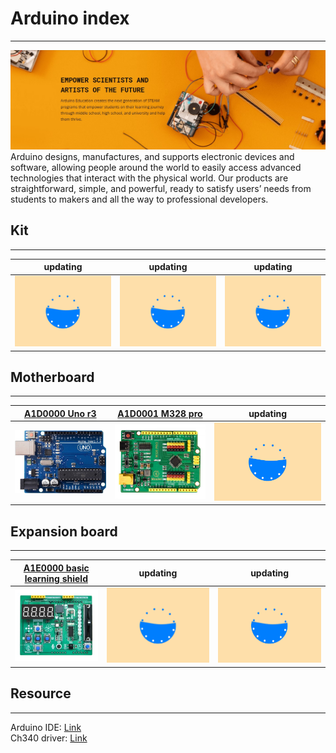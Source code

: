 # Arduino index
---------------
![Img](../../_static/arduino/arduino_index/1img.jpg) 
Arduino designs, manufactures, and supports electronic devices and software, allowing people around the world to easily access advanced technologies that interact with the physical world. Our products are straightforward, simple, and powerful, ready to satisfy users’ needs from students to makers and all the way to professional developers.  

## Kit            
------
| updating | updating | updating |
| :--: | :--: | :--: |
| ![Img](../../_static/web_logo/updating.gif) | ![Img](../../_static/web_logo/updating.gif) | ![Img](../../_static/web_logo/updating.gif) |

## Motherboard       
--------------
| [A1D0000 Uno r3](../A1D0000_uno_r3/A1D0000_uno_r3.md) | [A1D0001 M328 pro](../A1D0001_m328_pro/A1D0001_m328_pro.md) | updating |
| :--: | :--: | :--: |
| ![img](../../_static/arduino/A1D0000_uno_r3/8img.jpg) | ![img](../../_static/arduino/A1D0001_m328_pro/1img.jpg) | ![Img](../../_static/web_logo/updating.gif) |

## Expansion board              
------------------
| [A1E0000 basic learning shield](../A1E0000_basic_learning_shield/A1E0000_basic_learning_shield.md) | updating | updating |
| :--: | :--: | :--: |
| ![img](../../_static/arduino/A1E0000_basic_learning_shield/1img.jpg) | ![Img](../../_static/web_logo/updating.gif) | ![Img](../../_static/web_logo/updating.gif) |

## Resource           
-----------
Arduino IDE: [Link](../../arduino/arduino_ide/arduino_ide.md)   
Ch340 driver: [Link](../../common_resource/ch340_driver/ch340_driver.md)   

